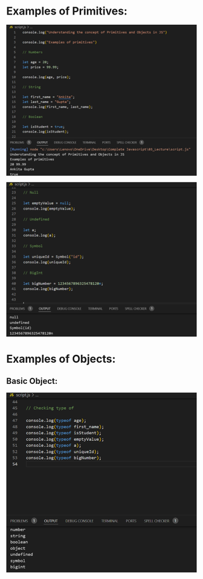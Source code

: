 # Examples of Primitives:

![Screenshot](i1.png)

![Screenshot](i2.png)

# Examples of Objects:

## Basic Object:

![Screenshot](i3.png)

